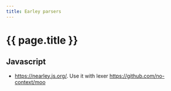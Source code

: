 ```yaml
---
title: Earley parsers
---
```


# {{ page.title }}

## Javascript
* <https://nearley.js.org/>. Use it with lexer <https://github.com/no-context/moo>